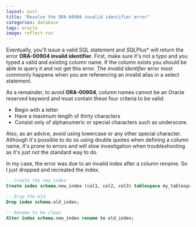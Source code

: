 ```yaml
---
layout: post
title: "Resolve the ORA-00904 invalid identifier error"
categories: database
tags: oracle
image: reflect-run
---
```

Eventually, you'll issue a valid SQL statement and *SQL*Plus* will return the error **ORA-00904 invalid identifier**. First, make sure it's not a typo and you typed a valid and existing column name.
If the column exists you should be able to query it and not get this error. The *invalid identifier* error most commonly happens when you are referencing an invalid alias in a select statement.

As a remainder, to avoid **ORA-00904**, column names cannot be an Oracle reserved keyword and must contain these four criteria to be valid:

+ Begin with a letter
+ Have a maximum length of thirty characters
+ Consist only of alphanumeric or special characters such as underscore.

Also, as an advice, avoid using lowercase or any other special character. Although it's possible to do so using double quotes when defining a column name, it's prone to errors and will slow investigation when troubleshooting as it's just not the standard way to do.

In my case, the error was due to an invalid index after a column rename. So I just dropped and recreated the index.

```sql
-- Create the new index
Create index schema.new_index (col1, col2, col3) tablespace my_tablespace online;

-- Drop the old
Drop index schema.old_index;

-- Rename to be clean
Alter index schema.new_index rename to old_index;
```

